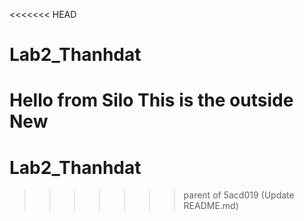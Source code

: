 <<<<<<< HEAD
# Lab2_Thanhdat
Hello from Silo
This is the outside
New
=======
# Lab2_Thanhdat
>>>>>>> parent of 5acd019 (Update README.md)
